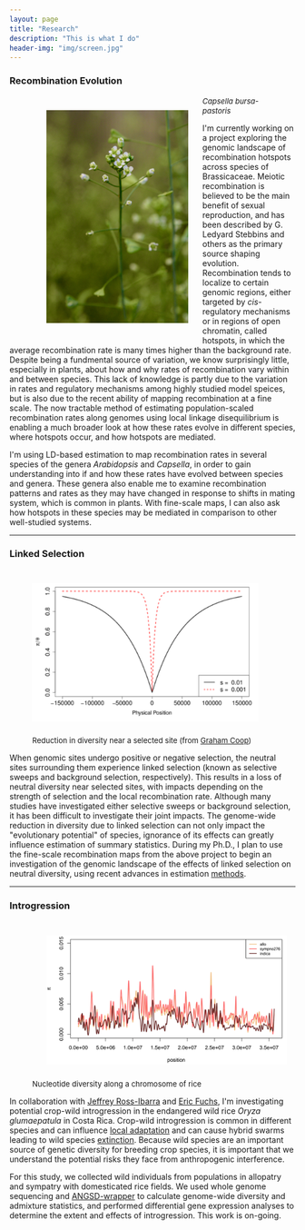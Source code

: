 ```yaml
---
layout: page
title: "Research"
description: "This is what I do"
header-img: "img/screen.jpg"
---
```


### Recombination Evolution

<div class="left_figure"><figure>
	<img src="/img/cap2.jpg" alt="Capsella" style="float: left" width="250" hspace="25" vspace="25" />
	<figcaption>
		<font size="2"><i>Capsella bursa-pastoris</i></font>
	</figcaption>
</figure></div>

I'm currently working on a project exploring the genomic landscape of recombination hotspots across species of Brassicaceae.
Meiotic recombination is believed to be the main benefit of sexual reproduction, and has been described by G. Ledyard Stebbins and others as the primary source shaping evolution.
Recombination tends to localize to certain genomic regions, either targeted by _cis_-regulatory mechanisms or in regions of open chromatin, called hotspots, in which the average recombination rate is many times higher than the background rate.
Despite being a fundmental source of variation, we know surprisingly little, especially in plants, about how and why rates of recombination vary within and between species.
This lack of knowledge is partly due to the variation in rates and regulatory mechanisms among highly studied model speices, but is also due to the recent ability of mapping recombination at a fine scale.
The now tractable method of estimating population-scaled recombination rates along genomes using local linkage disequilibrium is enabling a much broader look at how these rates evolve in different species, where hotspots occur, and how hotspots are mediated.

I'm using LD-based estimation to map recombination rates in several species of the genera _Arabidopsis_ and _Capsella_, in order to gain understanding into if and how these rates have evolved between species and genera.
These genera also enable me to examine recombination patterns and rates as they may have changed in response to shifts in mating system, which is common in plants.
With fine-scale maps, I can also ask how hotspots in these species may be mediated in comparison to other well-studied systems.

___

### Linked Selection
<div class="right_figure"><figure>
        <img src="/img/linkedselection.png" alt="linked" style="float: right" width="400" hspace="25" vspace="25" />
        <figcaption>
                <font size="2">Reduction in diversity near a selected site (from <a href="http://cooplab.github.io/popgen-notes/#the-effect-of-linked-selection-on-patterns-of-neutral-diversity">Graham Coop</a>)</font>
        </figcaption>
</figure></div>

When genomic sites undergo positive or negative selection, the neutral sites surrounding them experience linked selection (known as selective sweeps and background selection, respectively).
This results in a loss of neutral diversity near selected sites, with impacts depending on the strength of selection and the local recombination rate.
Although many studies have investigated either selective sweeps or background selection, it has been difficult to investigate their joint impacts.
The genome-wide reduction in diversity due to linked selection can not only impact the "evolutionary potential" of species, ignorance of its effects can greatly influence estimation of summary statistics.
During my Ph.D., I plan to use the fine-scale recombination maps from the above project to begin an investigation of the genomic landscape of the effects of linked selection on neutral diversity, using recent advances in estimation [methods](http://http://arxiv.org/pdf/1408.5461.pdf).

___

### Introgression

<div class="left_figure"><figure>
        <img src="/img/rice.png" alt="Rice" style="float: left" width="450" hspace="25" vspace="25" />
        <figcaption>
                <font size="2">Nucleotide diversity along a chromosome of rice</font>
        </figcaption>
</figure></div>

In collaboration with [Jeffrey Ross-Ibarra](http://rilab.org) and [Eric Fuchs](https://www.researchgate.net/profile/Eric_Fuchs), I'm investigating potential crop-wild introgression in the endangered wild rice _Oryza glumaepatula_ in Costa Rica.
Crop-wild introgression is common in different species and can influence [local adaptation](http://journals.plos.org/plosgenetics/article?id=10.1371/journal.pgen.1003477) and can cause hybrid swarms leading to wild species [extinction](http://www.ncbi.nlm.nih.gov/pubmed/16892969).
Because wild species are an important source of genetic diversity for breeding crop species, it is important that we understand the potential risks they face from anthropogenic interference.

For this study, we collected wild individuals from populations in allopatry and sympatry with domesticated rice fields.
We used whole genome sequencing and [ANGSD-wrapper](https://peerj.com/preprints/1472/) to calculate genome-wide diversity and admixture statistics, and performed differential gene expression analyses to determine the extent and effects of introgression.
This work is on-going. 
